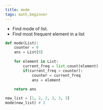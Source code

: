 ```yaml
---
title: mode
tags: math,beginner
---
```


- Find mode of list.
- Find most frequent element in a list

```py
def mode(List): 
    counter = 0
    ans = List[0] 
      
    for element in List: 
        current_freq = list.count(element) 
        if(current_freq > counter): 
            counter = current_freq
            ans = element 
  
    return ans
```

```py
new_list = [1, 2, 2, 3, 3, 3]
mode(new_list) # 3
```
